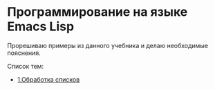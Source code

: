 # Программирование на языке Emacs Lisp

Прорешиваю примеры из данного учебника и делаю необходимые пояснения.

Список тем:
* [1.Обработка списков](ch1/README.md)